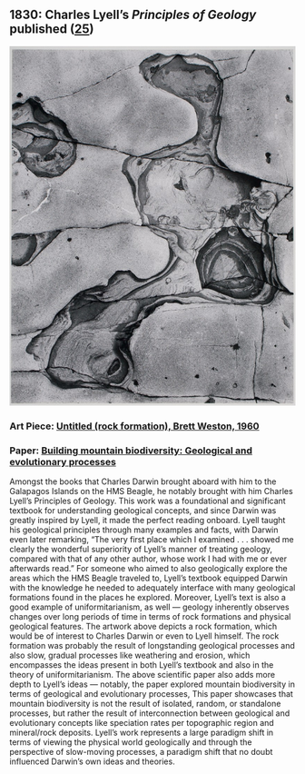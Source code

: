 ## 1830: Charles Lyell’s <em>Principles of Geology</em> published ([25](http://darwin-online.org.uk/content/frameset?viewtype=text&itemID=A505.1&pageseq=1))

![pic](/images/1830.jpg)

### Art Piece: [Untitled (rock formation), Brett Weston, 1960](https://hvrd.art/o/157964)

### Paper: [Building mountain biodiversity: Geological and evolutionary processes](https://www.science.org/doi/10.1126/science.aax0151)

Amongst the books that Charles Darwin brought aboard with him to the Galapagos Islands on the HMS Beagle, he notably brought with him Charles Lyell’s Principles of Geology. This work was a foundational and significant textbook for understanding geological concepts, and since Darwin was greatly inspired by Lyell, it made the perfect reading onboard. Lyell taught his geological principles through many examples and facts, with Darwin even later remarking, “The very first place which I examined . . . showed me clearly the wonderful superiority of Lyell’s manner of treating geology, compared with that of any other author, whose work I had with me or ever afterwards read.” For someone who aimed to also geologically explore the areas which the HMS Beagle  traveled to, Lyell’s textbook equipped Darwin with the knowledge he needed to adequately interface with many geological formations found in the places he explored. Moreover, Lyell’s text is also a good example of uniformitarianism, as well — geology inherently observes changes over long periods of time in terms of rock formations and physical geological features. The artwork above depicts a rock formation, which would be of interest to Charles Darwin or even to Lyell himself. The rock formation was probably the result of longstanding geological processes and also slow, gradual processes like weathering and erosion, which encompasses the ideas present in both Lyell’s textbook and also in the theory of uniformitarianism. The above scientific paper also adds more depth to Lyell’s ideas — notably, the paper explored mountain biodiversity in terms of geological and evolutionary processes, This paper showcases that mountain biodiversity is not the result of isolated, random, or standalone processes, but rather the result of interconnection between geological and evolutionary concepts like speciation rates per topographic region and mineral/rock deposits. Lyell’s work represents a large paradigm shift in terms of viewing the physical world geologically and through the perspective of slow-moving processes, a paradigm shift that no doubt influenced Darwin’s own ideas and theories. 

